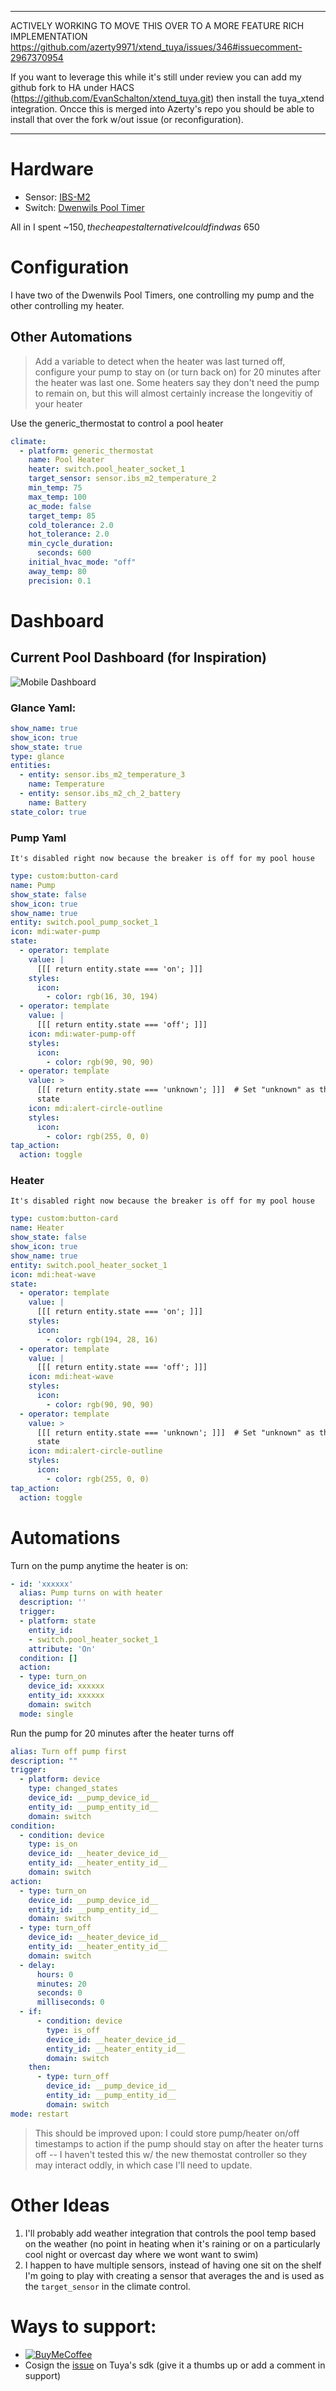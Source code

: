 -----

ACTIVELY WORKING TO MOVE THIS OVER TO A MORE FEATURE RICH IMPLEMENTATION
https://github.com/azerty9971/xtend_tuya/issues/346#issuecomment-2967370954

If you want to leverage this while it's still under review you can add my github fork to HA under HACS (https://github.com/EvanSchalton/xtend_tuya.git) then install the tuya_xtend integration.
Oncce this is merged into Azerty's repo you should be able to install that over the fork w/out issue (or reconfiguration).

-----



# Hardware
- Sensor: [IBS-M2](https://amzn.to/3wX0Ir3)
- Switch: [Dwenwils Pool Timer](https://amzn.to/3wX0Ir3)

All in I spent ~$150, the cheapest alternative I could find was ~$650

# Configuration
I have two of the Dwenwils Pool Timers, one controlling my pump and the other controlling my heater.

## Other Automations
> Add a variable to detect when the heater was last turned off, configure your pump to stay on (or turn back on) for 20 minutes after the heater was last one. Some heaters say they don't need the pump to remain on, but this will almost certainly increase the longevitiy of your heater

Use the generic_thermostat to control a pool heater

```yaml
climate:
  - platform: generic_thermostat
    name: Pool Heater
    heater: switch.pool_heater_socket_1
    target_sensor: sensor.ibs_m2_temperature_2
    min_temp: 75
    max_temp: 100
    ac_mode: false
    target_temp: 85
    cold_tolerance: 2.0
    hot_tolerance: 2.0
    min_cycle_duration:
      seconds: 600
    initial_hvac_mode: "off"
    away_temp: 80
    precision: 0.1
```

# Dashboard

## Current Pool Dashboard (for Inspiration)

![Mobile Dashboard](screenshots/mobile-dashboard.png)

### Glance Yaml:
```yaml
show_name: true
show_icon: true
show_state: true
type: glance
entities:
  - entity: sensor.ibs_m2_temperature_3
    name: Temperature
  - entity: sensor.ibs_m2_ch_2_battery
    name: Battery
state_color: true
```

### Pump Yaml

`It's disabled right now because the breaker is off for my pool house`
```yaml
type: custom:button-card
name: Pump
show_state: false
show_icon: true
show_name: true
entity: switch.pool_pump_socket_1
icon: mdi:water-pump
state:
  - operator: template
    value: |
      [[[ return entity.state === 'on'; ]]]
    styles:
      icon:
        - color: rgb(16, 30, 194)
  - operator: template
    value: |
      [[[ return entity.state === 'off'; ]]]
    icon: mdi:water-pump-off
    styles:
      icon:
        - color: rgb(90, 90, 90)
  - operator: template
    value: >
      [[[ return entity.state === 'unknown'; ]]]  # Set "unknown" as the default
      state
    icon: mdi:alert-circle-outline
    styles:
      icon:
        - color: rgb(255, 0, 0)
tap_action:
  action: toggle

```

### Heater

`It's disabled right now because the breaker is off for my pool house`

```yaml
type: custom:button-card
name: Heater
show_state: false
show_icon: true
show_name: true
entity: switch.pool_heater_socket_1
icon: mdi:heat-wave
state:
  - operator: template
    value: |
      [[[ return entity.state === 'on'; ]]]
    styles:
      icon:
        - color: rgb(194, 28, 16)
  - operator: template
    value: |
      [[[ return entity.state === 'off'; ]]]
    icon: mdi:heat-wave
    styles:
      icon:
        - color: rgb(90, 90, 90)
  - operator: template
    value: >
      [[[ return entity.state === 'unknown'; ]]]  # Set "unknown" as the default
      state
    icon: mdi:alert-circle-outline
    styles:
      icon:
        - color: rgb(255, 0, 0)
tap_action:
  action: toggle

```

# Automations
Turn on the pump anytime the heater is on:
```yaml
- id: 'xxxxxx'
  alias: Pump turns on with heater
  description: ''
  trigger:
  - platform: state
    entity_id:
    - switch.pool_heater_socket_1
    attribute: 'On'
  condition: []
  action:
  - type: turn_on
    device_id: xxxxxx
    entity_id: xxxxxx
    domain: switch
  mode: single
```

Run the pump for 20 minutes after the heater turns off
```yaml
alias: Turn off pump first
description: ""
trigger:
  - platform: device
    type: changed_states
    device_id: __pump_device_id__
    entity_id: __pump_entity_id__
    domain: switch
condition:
  - condition: device
    type: is_on
    device_id: __heater_device_id__
    entity_id: __heater_entity_id__
    domain: switch
action:
  - type: turn_on
    device_id: __pump_device_id__
    entity_id: __pump_entity_id__
    domain: switch
  - type: turn_off
    device_id: __heater_device_id__
    entity_id: __heater_entity_id__
    domain: switch
  - delay:
      hours: 0
      minutes: 20
      seconds: 0
      milliseconds: 0
  - if:
      - condition: device
        type: is_off
        device_id: __heater_device_id__
        entity_id: __heater_entity_id__
        domain: switch
    then:
      - type: turn_off
        device_id: __pump_device_id__
        entity_id: __pump_entity_id__
        domain: switch
mode: restart
```
> This should be improved upon: I could store pump/heater on/off timestamps to action if the pump should stay on after the heater turns off -- I haven't tested this w/ the new themostat controller so they may interact oddly, in which case I'll need to update.

# Other Ideas
1. I'll probably add weather integration that controls the pool temp based on the weather (no point in heating when it's raining or on a particularly cool night or overcast day where we wont want to swim)
2. I happen to have multiple sensors, instead of having one sit on the shelf I'm going to play with creating a sensor that averages the and is used as the `target_sensor` in the climate control.

# Ways to support:
- [![BuyMeCoffee](https://www.buymeacoffee.com/assets/img/custom_images/orange_img.png)](https://www.buymeacoffee.com/evanschalton)
- Cosign the [issue](https://github.com/tuya/tuya-device-sharing-sdk/issues/11) on Tuya's sdk (give it a thumbs up or add a comment in support)
